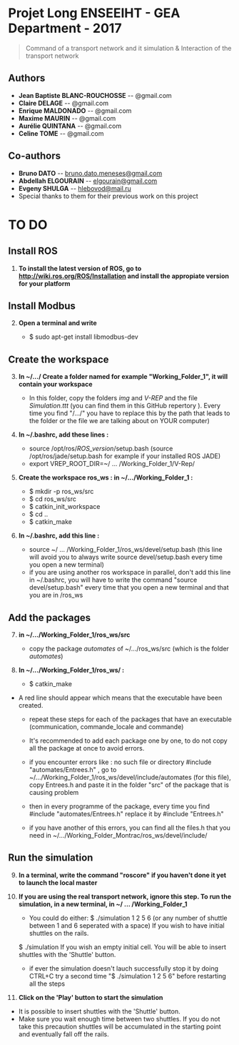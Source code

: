 # Projet Long ENSEEIHT - GEA Department - 2017 

> Command of a transport network and it simulation & Interaction of the transport network 

## Authors
- __Jean Baptiste BLANC-ROUCHOSSE__ -- @gmail.com
- __Claire DELAGE__ -- @gmail.com
- __Enrique MALDONADO__ -- @gmail.com
- __Maxime MAURIN__ -- @gmail.com
- __Aurélie QUINTANA__ -- @gmail.com
- __Celine TOME__ -- @gmail.com

## Co-authors
- __Bruno DATO__ -- bruno.dato.meneses@gmail.com
- __Abdellah ELGOURAIN__ -- elgourain@gmail.com
- __Evgeny SHULGA__ -- hlebovod@mail.ru
- Special thanks to them for their previous work on this project

# TO DO

## Install ROS 

1. **To install the latest version of ROS, go to http://wiki.ros.org/ROS/Installation and install the appropiate version for your platform**

## Install Modbus

2. **Open a terminal and write**

	- $ sudo apt-get install libmodbus-dev 


## Create the workspace


3. **In ~/.../ Create a folder named for example "Working_Folder_1", it will contain your workspace**
	- In this folder, copy the folders *img* and *V-REP* and the file *Simulation.ttt* (you can find them in this GitHub repertory ). Every time you find "/.../" you have to replace this by the path that leads to the folder or the file we are talking about on YOUR computer)


4. **In ~/.bashrc, add these lines :**
	- source /opt/ros/*ROS_version*/setup.bash (source /opt/ros/jade/setup.bash for example if your installed ROS JADE)
	- export VREP_ROOT_DIR=~/ ... /Working_Folder_1/V-Rep/

5. **Create the workspace ros_ws : in ~/.../Working_Folder_1 :**
	- $ mkdir -p ros_ws/src
	- $ cd ros_ws/src
	- $ catkin_init_workspace
	- $ cd ..
	- $ catkin_make

6. **In ~/.bashrc, add this line :**
	- source ~/ ... /Working_Folder_1/ros_ws/devel/setup.bash (this line will avoid you to always write source devel/setup.bash every time you open a new terminal)
	- if you are using another ros workspace in parallel, don't add this line in ~/.bashrc, you will have to write the command "source devel/setup.bash" every time that you open a new terminal and that you are in /ros_ws

## Add the packages

7. **in ~/.../Working_Folder_1/ros_ws/src**
	- copy the package *automates* of ~/.../ros_ws/src (which is the folder *automates*)

8. **In ~/.../Working_Folder_1/ros_ws/ :**
	- $ catkin_make
  - A red line should appear which means that the executable have been created.
	- repeat these steps for each of the packages that have an executable (communication, commande_locale and commande)
	- It's recommended to add each package one by one, to do not copy all the package at once to avoid errors.

	- if you encounter errors like : no such file or directory #include "automates/Entrees.h" , go to ~/.../Working_Folder_1/ros_ws/devel/include/automates (for this file), copy Entrees.h and paste it in the folder "src" of the package that is causing problem
	- then in every programme of the package, every time you find #include "automates/Entrees.h" replace it by #include "Entrees.h"

 	- if you have another of this errors, you can find all the files.h that you need in ~/.../Working_Folder_Montrac/ros_ws/devel/include/


## Run the simulation 

9.  **In a terminal, write the command "roscore" if you haven't done it yet to launch the local master**

10. **If you are using the real transport network, ignore this step. To run the simulation, in a new terminal, in ~/ ... /Working_Folder_1**

	- You could do either: 
     $ ./simulation 1 2 5 6 (or any number of shuttle between 1 and 6 seperated with a space)
     If you wish to have initial shuttles on the rails.
     
     $ ./simulation 
     If you wish an empty initial cell. You will be able to insert shuttles with the 'Shuttle' button.
     
	- if ever the simulation doesn't lauch successfully stop it by doing CTRL+C try a second time "$ ./simulation 1 2 5 6" before restarting all the steps
 
11. **Click on the 'Play' button to start the simulation**
 
  - It is possible to insert shuttles with the 'Shuttle' button. 
  - Make sure you wait enough time between two shuttles. If you do not take this precaution shuttles will be accumulated in the starting point and eventually fall off the rails.
